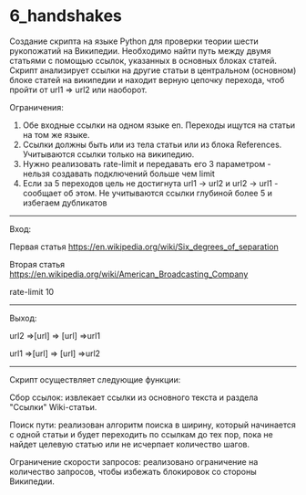 # 6_handshakes

Создание скрипта на языке Python для проверки теории шести рукопожатий на Википедии. Необходимо найти путь между двумя статьями с помощью ссылок, указанных в основных блоках статей.
Скрипт анализирует ссылки на другие статьи в центральном (основном) блоке статей на википедии и находит верную цепочку перехода, чтоб пройти от url1 => url2 или наоборот.

Ограничения:
1) Обе входные ссылки на одном языке en. Переходы ищутся на статьи на том же языке.
2) Ссылки должны быть или из тела статьи или из блока References. Учитываются ссылки только на википедию.
3) Нужно реализовать rate-limit и передавать его 3 параметром - нельзя создавать подключений больше чем limit
4) Если за 5 переходов цель не достигнута url1 -> url2 и url2 -> url1 - сообщает об этом. Не учитываются ссылки глубиной более 5 и избегаем дубликатов
------------------------------------

Вход:

Первая статья    https://en.wikipedia.org/wiki/Six_degrees_of_separation

Вторая статья    https://en.wikipedia.org/wiki/American_Broadcasting_Company

rate-limit   10

--------------------------------------
Выход:

url2 =>[url] => [url] =>url1

url1 =>[url] => [url] =>url2

-------------------------------------


Скрипт осуществляет следующие функции:

Сбор ссылок: извлекает ссылки из основного текста и раздела "Ссылки" Wiki-статьи.

Поиск пути: реализован алгоритм поиска в ширину, который начинается с одной статьи и будет переходить по ссылкам до тех пор, пока не найдет целевую статью или не исчерпает количество шагов.

Ограничение скорости запросов: реализовано ограничение на количество запросов, чтобы избежать блокировок со стороны Википедии.
